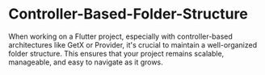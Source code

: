 # Controller-Based-Folder-Structure
When working on a Flutter project, especially with controller-based architectures like GetX or Provider, it's crucial to maintain a well-organized folder structure. This ensures that your project remains scalable, manageable, and easy to navigate as it grows.
